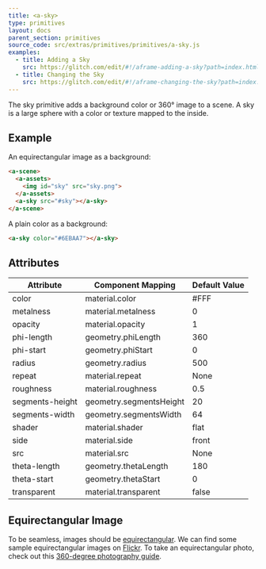 ```yaml
---
title: <a-sky>
type: primitives
layout: docs
parent_section: primitives
source_code: src/extras/primitives/primitives/a-sky.js
examples:
  - title: Adding a Sky
    src: https://glitch.com/edit/#!/aframe-adding-a-sky?path=index.html
  - title: Changing the Sky
    src: https://glitch.com/edit/#!/aframe-changing-the-sky?path=index.html
---
```


The sky primitive adds a background color or 360&deg; image to a scene.  A sky
is a large sphere with a color or texture mapped to the inside.

## Example

An equirectangular image as a background:

```html
<a-scene>
  <a-assets>
    <img id="sky" src="sky.png">
  </a-assets>
  <a-sky src="#sky"></a-sky>
</a-scene>
```

A plain color as a background:

```html
<a-sky color="#6EBAA7"></a-sky>
```

## Attributes

| Attribute       | Component Mapping       | Default Value |
| --------        | -----------------       | ------------- |
| color           | material.color          | #FFF          |
| metalness       | material.metalness      | 0             |
| opacity         | material.opacity        | 1             |
| phi-length      | geometry.phiLength      | 360           |
| phi-start       | geometry.phiStart       | 0             |
| radius          | geometry.radius         | 500          |
| repeat          | material.repeat         | None          |
| roughness       | material.roughness      | 0.5           |
| segments-height | geometry.segmentsHeight | 20            |
| segments-width  | geometry.segmentsWidth  | 64            |
| shader          | material.shader         | flat          |
| side            | material.side           | front         |
| src             | material.src            | None          |
| theta-length    | geometry.thetaLength    | 180           |
| theta-start     | geometry.thetaStart     | 0             |
| transparent     | material.transparent    | false         |

## Equirectangular Image

To be seamless, images should be
[equirectangular](https://en.wikipedia.org/wiki/Equirectangular_projection). We
can find some sample equirectangular images on
[Flickr](https://www.flickr.com/groups/equirectangular/). To take an
equirectangular photo, check out this [360-degree photography
guide](http://ngokevin.com/blog/360-photography/).
